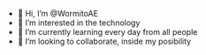 - 👋 Hi, I’m @WormitoAE
- 👀 I’m interested in the technology
- 🌱 I’m currently learning every day from all people 
- 💞️ I’m looking to collaborate, inside my posibility


<!---
WormitoAE/WormitoAE is a ✨ special ✨ repository because its `README.md` (this file) appears on your GitHub profile.
You can click the Preview link to take a look at your changes.
--->
